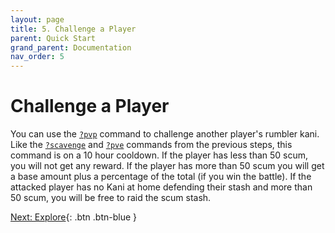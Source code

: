 ```yaml
---
layout: page
title: 5. Challenge a Player
parent: Quick Start
grand_parent: Documentation
nav_order: 5
---
```

# Challenge a Player
You can use the [`?pvp`](/docs/commands/#pvp) command to challenge another
player's rumbler kani. Like the [`?scavenge`](/docs/commands/#scavenge) and
[`?pve`](/docs/commands/#pve) commands from the previous steps, this command is
on a 10 hour cooldown. If the player has less than 50 scum, you will not get
any reward. If the player has more than 50 scum you will get a base amount plus
a percentage of the total (if you win the battle). If the attacked player has
no Kani at home defending their stash and more than 50 scum, you will be free
to raid the scum stash.

[Next: Explore](/docs/quick-start/6-explore){: .btn .btn-blue }

